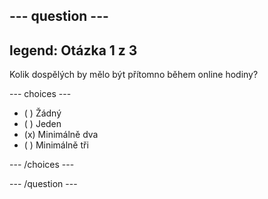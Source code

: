 --- question ---
---
legend: Otázka 1 z 3
---

Kolik dospělých by mělo být přítomno během online hodiny?

--- choices ---

- ( ) Žádný
- ( ) Jeden
- (x) Minimálně dva
- ( ) Minimálně tři

--- /choices ---

--- /question ---
